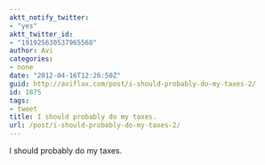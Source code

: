 ```yaml
---
aktt_notify_twitter:
- "yes"
aktt_twitter_id:
- "191925630537965568"
author: Avi
categories:
- none
date: "2012-04-16T12:26:50Z"
guid: http://aviflax.com/post/i-should-probably-do-my-taxes-2/
id: 1875
tags:
- tweet
title: I should probably do my taxes.
url: /post/i-should-probably-do-my-taxes-2/
---
```

I should probably do my taxes.